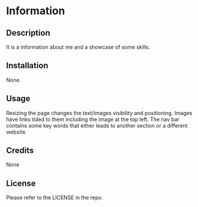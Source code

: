 # Information

## Description

It is a information about me and a showcase of some skills.

## Installation

None.

## Usage

Resizing the page changes the text/images visibility and positioning. Images have links tided to them including the image at the top left. The nav bar contains some key words that either leads to
another section or a different website.

## Credits

None

## License

Please refer to the LICENSE in the repo.